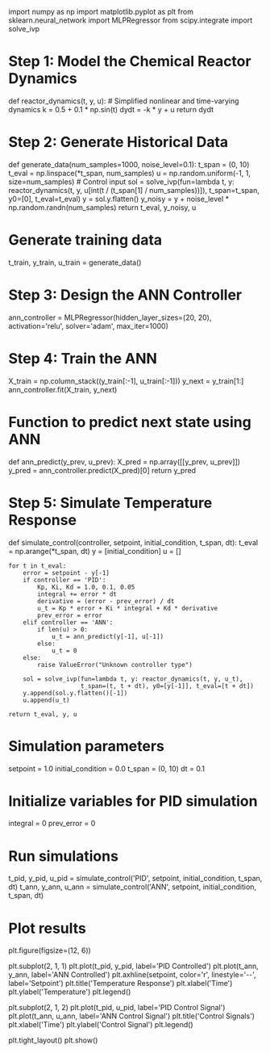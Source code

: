 import numpy as np
import matplotlib.pyplot as plt
from sklearn.neural_network import MLPRegressor
from scipy.integrate import solve_ivp

# Step 1: Model the Chemical Reactor Dynamics
def reactor_dynamics(t, y, u):
    # Simplified nonlinear and time-varying dynamics
    k = 0.5 + 0.1 * np.sin(t)
    dydt = -k * y + u
    return dydt

# Step 2: Generate Historical Data
def generate_data(num_samples=1000, noise_level=0.1):
    t_span = (0, 10)
    t_eval = np.linspace(*t_span, num_samples)
    u = np.random.uniform(-1, 1, size=num_samples)  # Control input
    sol = solve_ivp(fun=lambda t, y: reactor_dynamics(t, y, u[int(t / (t_span[1] / num_samples))]), 
                    t_span=t_span, y0=[0], t_eval=t_eval)
    y = sol.y.flatten()
    y_noisy = y + noise_level * np.random.randn(num_samples)
    return t_eval, y_noisy, u

# Generate training data
t_train, y_train, u_train = generate_data()

# Step 3: Design the ANN Controller
ann_controller = MLPRegressor(hidden_layer_sizes=(20, 20), activation='relu', solver='adam', max_iter=1000)

# Step 4: Train the ANN
X_train = np.column_stack((y_train[:-1], u_train[:-1]))
y_next = y_train[1:]
ann_controller.fit(X_train, y_next)

# Function to predict next state using ANN
def ann_predict(y_prev, u_prev):
    X_pred = np.array([[y_prev, u_prev]])
    y_pred = ann_controller.predict(X_pred)[0]
    return y_pred

# Step 5: Simulate Temperature Response
def simulate_control(controller, setpoint, initial_condition, t_span, dt):
    t_eval = np.arange(*t_span, dt)
    y = [initial_condition]
    u = []
    
    for t in t_eval:
        error = setpoint - y[-1]
        if controller == 'PID':
            Kp, Ki, Kd = 1.0, 0.1, 0.05
            integral += error * dt
            derivative = (error - prev_error) / dt
            u_t = Kp * error + Ki * integral + Kd * derivative
            prev_error = error
        elif controller == 'ANN':
            if len(u) > 0:
                u_t = ann_predict(y[-1], u[-1])
            else:
                u_t = 0
        else:
            raise ValueError("Unknown controller type")
        
        sol = solve_ivp(fun=lambda t, y: reactor_dynamics(t, y, u_t), 
                        t_span=(t, t + dt), y0=[y[-1]], t_eval=[t + dt])
        y.append(sol.y.flatten()[-1])
        u.append(u_t)
    
    return t_eval, y, u

# Simulation parameters
setpoint = 1.0
initial_condition = 0.0
t_span = (0, 10)
dt = 0.1

# Initialize variables for PID simulation
integral = 0
prev_error = 0

# Run simulations
t_pid, y_pid, u_pid = simulate_control('PID', setpoint, initial_condition, t_span, dt)
t_ann, y_ann, u_ann = simulate_control('ANN', setpoint, initial_condition, t_span, dt)

# Plot results
plt.figure(figsize=(12, 6))

plt.subplot(2, 1, 1)
plt.plot(t_pid, y_pid, label='PID Controlled')
plt.plot(t_ann, y_ann, label='ANN Controlled')
plt.axhline(setpoint, color='r', linestyle='--', label='Setpoint')
plt.title('Temperature Response')
plt.xlabel('Time')
plt.ylabel('Temperature')
plt.legend()

plt.subplot(2, 1, 2)
plt.plot(t_pid, u_pid, label='PID Control Signal')
plt.plot(t_ann, u_ann, label='ANN Control Signal')
plt.title('Control Signals')
plt.xlabel('Time')
plt.ylabel('Control Signal')
plt.legend()

plt.tight_layout()
plt.show()



